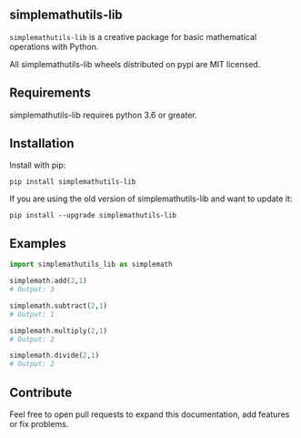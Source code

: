 ## simplemathutils-lib

`simplemathutils-lib` is a creative package for basic mathematical operations with Python.

All simplemathutils-lib wheels distributed on pypi are MIT licensed.

## Requirements

simplemathutils-lib requires python 3.6 or greater.

## Installation

Install with pip:

```
pip install simplemathutils-lib
```

If you are using the old version of simplemathutils-lib and want to update it:

```
pip install --upgrade simplemathutils-lib
```

## Examples

```python
import simplemathutils_lib as simplemath

simplemath.add(2,1) 
# Output: 3

simplemath.subtract(2,1)
# Output: 1

simplemath.multiply(2,1)
# Output: 2

simplemath.divide(2,1)
# Output: 2
```

## Contribute

Feel free to open pull requests to expand this documentation, add features or fix problems.

